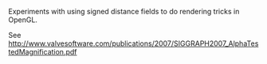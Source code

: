 Experiments with using signed distance fields to do rendering tricks in OpenGL.

See http://www.valvesoftware.com/publications/2007/SIGGRAPH2007_AlphaTestedMagnification.pdf
